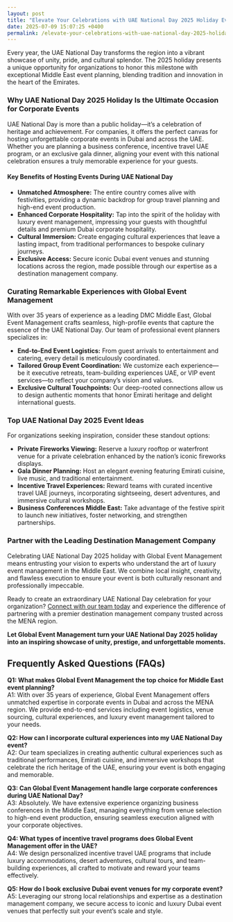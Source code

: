 ```yaml
---
layout: post
title: "Elevate Your Celebrations with UAE National Day 2025 Holiday Event Experiences"
date: 2025-07-09 15:07:25 +0400
permalink: /elevate-your-celebrations-with-uae-national-day-2025-holiday-event-experiences/
---
```

Every year, the UAE National Day transforms the region into a vibrant showcase of unity, pride, and cultural splendor. The 2025 holiday presents a unique opportunity for organizations to honor this milestone with exceptional Middle East event planning, blending tradition and innovation in the heart of the Emirates.

### Why UAE National Day 2025 Holiday Is the Ultimate Occasion for Corporate Events

UAE National Day is more than a public holiday—it’s a celebration of heritage and achievement. For companies, it offers the perfect canvas for hosting unforgettable corporate events in Dubai and across the UAE. Whether you are planning a business conference, incentive travel UAE program, or an exclusive gala dinner, aligning your event with this national celebration ensures a truly memorable experience for your guests.

#### Key Benefits of Hosting Events During UAE National Day

- **Unmatched Atmosphere:** The entire country comes alive with festivities, providing a dynamic backdrop for group travel planning and high-end event production.
- **Enhanced Corporate Hospitality:** Tap into the spirit of the holiday with luxury event management, impressing your guests with thoughtful details and premium Dubai corporate hospitality.
- **Cultural Immersion:** Create engaging cultural experiences that leave a lasting impact, from traditional performances to bespoke culinary journeys.
- **Exclusive Access:** Secure iconic Dubai event venues and stunning locations across the region, made possible through our expertise as a destination management company.

### Curating Remarkable Experiences with Global Event Management

With over 35 years of experience as a leading DMC Middle East, Global Event Management crafts seamless, high-profile events that capture the essence of the UAE National Day. Our team of professional event planners specializes in:

- **End-to-End Event Logistics:** From guest arrivals to entertainment and catering, every detail is meticulously coordinated.
- **Tailored Group Event Coordination:** We customize each experience—be it executive retreats, team-building experiences UAE, or VIP event services—to reflect your company’s vision and values.
- **Exclusive Cultural Touchpoints:** Our deep-rooted connections allow us to design authentic moments that honor Emirati heritage and delight international guests.

### Top UAE National Day 2025 Event Ideas

For organizations seeking inspiration, consider these standout options:

- **Private Fireworks Viewing:** Reserve a luxury rooftop or waterfront venue for a private celebration enhanced by the nation’s iconic fireworks displays.
- **Gala Dinner Planning:** Host an elegant evening featuring Emirati cuisine, live music, and traditional entertainment.
- **Incentive Travel Experiences:** Reward teams with curated incentive travel UAE journeys, incorporating sightseeing, desert adventures, and immersive cultural workshops.
- **Business Conferences Middle East:** Take advantage of the festive spirit to launch new initiatives, foster networking, and strengthen partnerships.

### Partner with the Leading Destination Management Company

Celebrating UAE National Day 2025 holiday with Global Event Management means entrusting your vision to experts who understand the art of luxury event management in the Middle East. We combine local insight, creativity, and flawless execution to ensure your event is both culturally resonant and professionally impeccable.

Ready to create an extraordinary UAE National Day celebration for your organization? [Connect with our team today](https://geventm.com/) and experience the difference of partnering with a premier destination management company trusted across the MENA region.

**Let Global Event Management turn your UAE National Day 2025 holiday into an inspiring showcase of unity, prestige, and unforgettable moments.**

## Frequently Asked Questions (FAQs)

**Q1: What makes Global Event Management the top choice for Middle East event planning?**  
A1: With over 35 years of experience, Global Event Management offers unmatched expertise in corporate events in Dubai and across the MENA region. We provide end-to-end services including event logistics, venue sourcing, cultural experiences, and luxury event management tailored to your needs.

**Q2: How can I incorporate cultural experiences into my UAE National Day event?**  
A2: Our team specializes in creating authentic cultural experiences such as traditional performances, Emirati cuisine, and immersive workshops that celebrate the rich heritage of the UAE, ensuring your event is both engaging and memorable.

**Q3: Can Global Event Management handle large corporate conferences during UAE National Day?**  
A3: Absolutely. We have extensive experience organizing business conferences in the Middle East, managing everything from venue selection to high-end event production, ensuring seamless execution aligned with your corporate objectives.

**Q4: What types of incentive travel programs does Global Event Management offer in the UAE?**  
A4: We design personalized incentive travel UAE programs that include luxury accommodations, desert adventures, cultural tours, and team-building experiences, all crafted to motivate and reward your teams effectively.

**Q5: How do I book exclusive Dubai event venues for my corporate event?**  
A5: Leveraging our strong local relationships and expertise as a destination management company, we secure access to iconic and luxury Dubai event venues that perfectly suit your event’s scale and style.

<script type="application/ld+json">
{
  "@context": "https://schema.org",
  "@type": "BlogPosting",
  "headline": "Elevate Your Celebrations with UAE National Day 2025 Holiday Event Experiences",
  "description": "Discover exceptional Middle East event planning opportunities for UAE National Day 2025 with Global Event Management, the premier destination management company specializing in corporate events, incentive travel, and luxury event management across the MENA region.",
  "author": {
    "@type": "Person",
    "name": "Global Event Management"
  },
  "publisher": {
    "@type": "Organization",
    "name": "Global Event Management",
    "url": "https://geventm.com/"
  },
  "mainEntityOfPage": {
    "@type": "WebPage",
    "@id": "https://geventm.com/blog/uae-national-day-2025-events"
  },
  "datePublished": "2024-06-01",
  "dateModified": "2024-06-01",
  "keywords": "Middle East event planning, corporate events in Dubai, destination management company, incentive travel UAE, business conferences Middle East, luxury event management, group travel planning, event logistics, cultural experiences, Dubai corporate hospitality",
  "articleSection": [
    "Middle East Event Planning",
    "Corporate Events in Dubai",
    "UAE National Day Event Ideas",
    "Destination Management Company",
    "Luxury Event Management"
  ],
  "url": "https://geventm.com/blog/uae-national-day-2025-events"
}
</script>

<script type="application/ld+json">
{
  "@context": "https://schema.org",
  "@type": "FAQPage",
  "mainEntity": [
    {
      "@type": "Question",
      "name": "What makes Global Event Management the top choice for Middle East event planning?",
      "acceptedAnswer": {
        "@type": "Answer",
        "text": "With over 35 years of experience, Global Event Management offers unmatched expertise in corporate events in Dubai and across the MENA region. We provide end-to-end services including event logistics, venue sourcing, cultural experiences, and luxury event management tailored to your needs."
      }
    },
    {
      "@type": "Question",
      "name": "How can I incorporate cultural experiences into my UAE National Day event?",
      "acceptedAnswer": {
        "@type": "Answer",
        "text": "Our team specializes in creating authentic cultural experiences such as traditional performances, Emirati cuisine, and immersive workshops that celebrate the rich heritage of the UAE, ensuring your event is both engaging and memorable."
      }
    },
    {
      "@type": "Question",
      "name": "Can Global Event Management handle large corporate conferences during UAE National Day?",
      "acceptedAnswer": {
        "@type": "Answer",
        "text": "Absolutely. We have extensive experience organizing business conferences in the Middle East, managing everything from venue selection to high-end event production, ensuring seamless execution aligned with your corporate objectives."
      }
    },
    {
      "@type": "Question",
      "name": "What types of incentive travel programs does Global Event Management offer in the UAE?",
      "acceptedAnswer": {
        "@type": "Answer",
        "text": "We design personalized incentive travel UAE programs that include luxury accommodations, desert adventures, cultural tours, and team-building experiences, all crafted to motivate and reward your teams effectively."
      }
    },
    {
      "@type": "Question",
      "name": "How do I book exclusive Dubai event venues for my corporate event?",
      "acceptedAnswer": {
        "@type": "Answer",
        "text": "Leveraging our strong local relationships and expertise as a destination management company, we secure access to iconic and luxury Dubai event venues that perfectly suit your event’s scale and style."
      }
    }
  ]
}
</script>